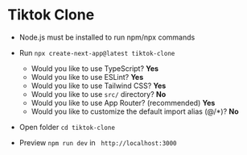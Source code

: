 # Tiktok Clone
- Node.js must be installed to run npm/npx commands
- Run ```npx create-next-app@latest tiktok-clone```
  - Would you like to use TypeScript? **Yes**
  - Would you like to use ESLint? **Yes**
  - Would you like to use Tailwind CSS? **Yes**
  - Would you like to use `src/` directory? **No**
  - Would you like to use App Router? (recommended) **Yes**
  - Would you like to customize the default import alias (@/*)? **No**

- Open folder ```cd tiktok-clone```
- Preview ```npm run dev``` in ``` http://localhost:3000```
